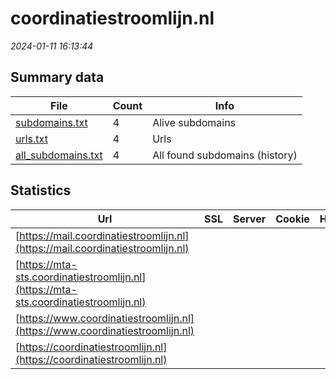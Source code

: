 # coordinatiestroomlijn.nl
*2024-01-11 16:13:44*
## Summary data
| File       | Count | Info |
|------------|-------|------|
|[subdomains.txt](/data/coordinatiestroomlijn.nl/subdomains.txt)|4|Alive subdomains|
|[urls.txt](/data/coordinatiestroomlijn.nl/urls.txt)|4|Urls|
|[all_subdomains.txt](/data/coordinatiestroomlijn.nl/all_subdomains.txt)|4|All found subdomains (history)|
## Statistics
| Url | SSL | Server | Cookie | HSTS | CSP | XFO | XXP | RP | Tech |Title |
|------------|-------|------|------|------|------|------|------|------|------|------|
|[https://mail.coordinatiestroomlijn.nl](https://mail.coordinatiestroomlijn.nl)| || | | | | |:white_check_mark: ||Document Moved|
|[https://mta-sts.coordinatiestroomlijn.nl](https://mta-sts.coordinatiestroomlijn.nl)| || | | | | |:white_check_mark: ||Document Moved|
|[https://www.coordinatiestroomlijn.nl](https://www.coordinatiestroomlijn.nl)| || | | | | |:white_check_mark: ||Document Moved|
|[https://coordinatiestroomlijn.nl](https://coordinatiestroomlijn.nl)| || | | | | |:white_check_mark: ||Document Moved|